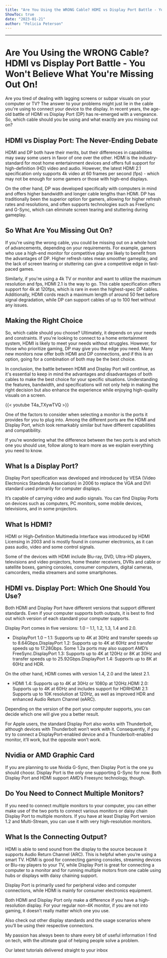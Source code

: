 ```yaml
---
title: "Are You Using the WRONG Cable? HDMI vs Display Port Battle - You Won't Believe What You're Missing Out On!"
ShowToc: true 
date: "2023-01-21"
author: "Felicia Peterson"
---
```

*****
# Are You Using the WRONG Cable? HDMI vs Display Port Battle - You Won't Believe What You're Missing Out On!

Are you tired of dealing with lagging screens or subpar visuals on your computer or TV? The answer to your problems might just lie in the cable you're using to connect your device to the display. In recent years, the age-old battle of HDMI vs Display Port (DP) has re-emerged with a vengeance. So, which cable should you be using and what exactly are you missing out on?

## HDMI vs Display Port: The Never-Ending Debate

HDMI and DP both have their merits, but their differences in capabilities may sway some users in favor of one over the other. HDMI is the industry-standard for most home entertainment devices and offers full support for high-definition (HD) video and audio. However, the latest HDMI 2.1 specification only supports 4k video at 60 frames per second (fps) - which may not be enough for some gamers or those with high-end displays.

On the other hand, DP was developed specifically with computers in mind and offers higher bandwidth and longer cable lengths than HDMI. DP has traditionally been the superior option for gamers, allowing for higher refresh rates and resolutions, and often supports technologies such as FreeSync and G-Sync, which can eliminate screen tearing and stuttering during gameplay.

## So What Are You Missing Out On?

If you're using the wrong cable, you could be missing out on a whole host of advancements, depending on your requirements. For example, gamers who use a high-end monitor for competitive play are likely to benefit from the advantages of DP. Higher refresh rates mean smoother gameplay, and the lack of screen tearing or stuttering can give a competitive edge in fast-paced games.

Similarly, if you're using a 4k TV or monitor and want to utilize the maximum resolution and fps, HDMI 2.1 is the way to go. This cable specification offers support for 4k at 120fps, which is rare in even the highest-spec DP cables. Additionally, HDMI cords reach a maximum length of around 50 feet before signal degradation, while DP can support cables of up to 100 feet without any issues.

## Making the Right Choice

So, which cable should you choose? Ultimately, it depends on your needs and constraints. If you're looking to connect to a home entertainment system, HDMI is likely to meet your needs without struggles. However, for those who prioritize gaming, DP may give you the edge you need. Many new monitors now offer both HDMI and DP connections, and if this is an option, going for a combination of both may be the best choice. 

In conclusion, the battle between HDMI and Display Port will continue, as it's essential to keep in mind the advantages and disadvantages of both cables to make the best choice for your specific situations. Understanding the features, bandwidth, and specifications will not only help in making the right decision but also enhance the experience while enjoying high-quality visuals on a screen.

{{< youtube T4a_TXywTVQ >}} 



One of the factors to consider when selecting a monitor is the ports it provides for you to plug into. Among the different ports are the HDMI and Display Port, which look remarkably similar but have different capabilities and compatibility.
 
If you’re wondering what the difference between the two ports is and which one you should use, follow along to learn more as we explain everything you need to know.
 
## What Is a Display Port?
 
Display Port specification was developed and introduced by VESA (Video Electronics Standards Association) in 2006 to replace the VGA and DVI standard used primarily for computer displays.
 
It’s capable of carrying video and audio signals. You can find Display Ports on devices such as computers, PC monitors, some mobile devices, televisions, and in some projectors.
 
## What Is HDMI?
 
HDMI or High-Definition Multimedia Interface was introduced by HDMI Licensing in 2003 and is mostly found in consumer electronics, as it can pass audio, video and some control signals.
 
Some of the devices with HDMI include Blu-ray, DVD, Ultra-HD players, televisions and video projectors, home theater receivers, DVRs and cable or satellite boxes, gaming consoles, consumer computers, digital cameras, camcorders, media streamers and some smartphones.
 
## HDMI vs. Display Port: Which One Should You Use?
 
Both HDMI and Display Port have different versions that support different standards. Even if your computer supports both outputs, it is best to find out which version of each standard your computer supports.
 
Display Port comes in five versions: 1.0 – 1.1, 1.2, 1.3, 1.4 and 2.0.
 
- DisplayPort 1.0 – 1.1: Supports up to 4K at 30Hz and transfer speeds up to 8.64Gbps.DisplayPort 1.2: Supports up to 4K at 60Hz and transfer speeds up to 17.28Gbps. Some 1.2a ports may also support AMD’s FreeSync.DisplayPort 1.3: Supports up to 4K at 120Hz or 8K at 30Hz and transfer speeds up to 25.92Gbps.DisplayPort 1.4: Supports up to 8K at 60Hz and HDR.

 
On the other hand, HDMI comes with version 1.4, 2.0 and the latest 2.1.
 
- HDMI 1.4: Supports up to 4K at 30Hz or 1080p at 120Hz.HDMI 2.0: Supports up to 4K at 60Hz and includes support for HDRHDMI 2.1: Supports up to 10K resolution at 120Hz, as well as improved HDR and enhanced Audio Return Channel (eARC).

 
Depending on the version of the port your computer supports, you can decide which one will give you a better result.
 
For Apple users, the standard Display Port also works with Thunderbolt, although devices with Thunderbolt won’t work with it. Consequently, if you try to connect a DisplayPort-enabled device and a Thunderbolt-enabled monitor, it’ll work, but the opposite won’t work.
 
## Nvidia or AMD Graphic Card
 
If you are planning to use Nvidia G-Sync, then Display Port is the one yu should choosr. Display Port is the only one supporting G-Sync for now. Both Display Port and HDMI support AMD’s Freesync technology, though.
 
## Do You Need to Connect Multiple Monitors?
 
If you need to connect multiple monitors to your computer, you can either make use of the two ports to connect various monitors or daisy chain Display Port to multiple monitors. If you have at least Display Port version 1.2 and Multi-Stream, you can use it with very high-resolution monitors.
 
## What Is the Connecting Output?
 
HDMI is able to send sound from the display to the source because it supports Audio Return Channel (ARC). This is helpful when you’re using a smart TV. HDMI is good for connecting gaming consoles, streaming devices or Blu-ray players to your TV, while Display Port is great for connecting a computer to a monitor and for running multiple motors from one cable using hubs or displays with daisy chaining support.
 
Display Port is primarily used for peripheral video and computer connections, while HDMI is mainly for consumer electronics equipment.
 
Both HDMI and Display Port only make a difference if you have a high-resolution display. For your regular non-4K monitor, if you are not into gaming, it doesn’t really matter which one you use.
 
Also check out other display standards and the usage scenarios where you’ll be using their respective connectors.
 
My passion has always been to share every bit of useful information I find on tech, with the ultimate goal of helping people solve a problem.
 
Our latest tutorials delivered straight to your inbox





